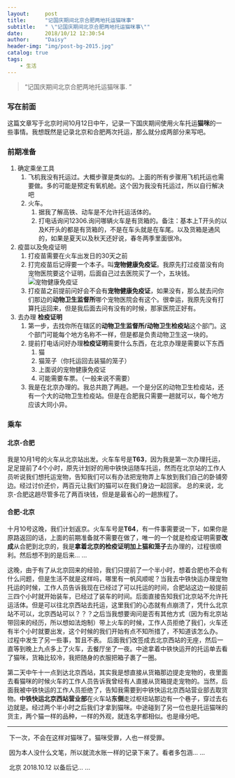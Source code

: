 ```yaml
---
layout:     post
title:      "记国庆期间北京合肥两地托运猫咪事"
subtitle:   " \"记国庆期间北京合肥两地托运猫咪事\""
date:       2018/10/12 12:30:54 
author:     "Daisy"
header-img: "img/post-bg-2015.jpg"
catalog: true
tags:
    - 生活
---
```


> “记国庆期间北京合肥两地托运猫咪事. ”

### 写在前面

这篇文章写于北京时间10月12日中午，记录一下国庆期间使用火车托运**猫咪**的一些事情。我想既然是记录北京和合肥两次托运，那么就分成两部分来写吧。

### 前期准备

1. 确定乘坐工具
   1. 飞机我没有托运过。大概步骤是类似的。上面的所有步骤用飞机托运也需要做。多的可能是预定有氧机舱。这个因为我没有托运过，所以自行解决吧
   2. 火车。
      1. 据我了解高铁、动车是不允许托运活体的。
      2. 打电话询问12306.询问哪辆火车是有货箱的。备注：基本上T开头的以及K开头的都是有货箱的，不是在车头就是在车尾。以及货箱是通风的，如果是夏天以及秋天还好说，春冬两季里面很冷。
2. 疫苗以及免疫证明
   1. 打疫苗需要在火车出发日的30天之前
   2. 打完疫苗后记得要一个本子。叫**宠物健康免疫证**。我原先打过疫苗没有向宠物医院要这个证明，后面自己过去医院买了一个，五块钱。![宠物健康免疫证](http://blog.zh-lc.cn/img/pet_health_card.jpeg)
   3. 打疫苗之前提前问好会不会有**宠物健康免疫证**，如果没有，那么就去问你们那边的**动物卫生监督所**哪个宠物医院会有这个。很幸运，我原先没有打算托运回来，但是我后面去问有没有的时候，那家医院正好有。
3. 去办理 **检疫证明**
   1. 第一步，去找你所在辖区的**动物卫生监督所/动物卫生检疫站**这个部门。这个部门可能每个地方名称不一样，但是都是负责动物卫生这一块的。
   2. 提前打电话问好办理**检疫证明**需要什么东西，在北京办理是需要以下东西
      1. 猫
      2. 猫笼子（你托运回去装猫的笼子）
      3. 上面说的宠物健康免疫证
      4. 可能需要车票。（一般来说不需要）
   3. 我是在北京办理的。我总共跑了两趟。一个是分区的动物卫生检疫站，还有一个大的动物卫生检疫站。但是在合肥我只需要一趟就可以，每个地方应该大同小异。

### 乘车

#### 北京-合肥

​	我是10月1号的火车从北京站出发。火车车号是**T63**，因为我是第一次办理托运，足足提前了4个小时，原先计划好的用中铁快运随车托运，然而在北京站的工作人员听说我们想托运宠物，告知我们可以有办法把宠物弄上车放到我们自己的卧铺旁边。经过讨价还价，两百元让我们的猫可以在我们身边一起回家。 总的来说，北京-合肥这趟尽管多花了两百块钱，但是是最省心的一趟旅程了。



#### 合肥-北京

​	十月10号这晚，我们计划返京。火车车号是**T64**，有一件事需要说一下，如果你是原路返回的话，上面的前期准备就不需要在做了，唯一的一个就是检疫证明需要**改成**从合肥到北京的，我是**拿着北京的检疫证明加上猫和笼子**去办理的，过程很顺利。然后想不到的是后来... ...

​	这晚，由于有了从北京回来的经验，我们只提前了一个半小时，想着合肥也不会有什么问题，但是生活不就是这样吗，哪里有一帆风顺呢？当我去中铁快运办理宠物托运的时候，工作人员告诉我现在已经过了可以托运的时间，合肥站这边一般提前三四个小时就开始装车，已经过了装车的时间。后面直接告知我们北京站不允许托运活体。但是可以往北京西站去托运，这里我们的心态就有点崩溃了，凭什么北京站不可以，北京西站可以？？？之后当我想要询问是否有其他方式（因为有北京站带回来的经历，所以想如法炮制）带上火车的时候，工作人员拒绝了我们，火车还有半个小时就要出发，这个时候的我们开始有点不知所措了，不知道该怎么办。 过程中发生了另一些事，暂且不表。 后面我们改签成去北京西站的无座，然后一直等到晚上九点多上了火车，去餐厅坐了一夜。中途拿着中铁快运开的托运单去看了猫咪，货箱比较冷，我把随身的衣服把箱子裹了一圈。

​	第二天中午十一点到达北京西站，其实我是想直接从货箱那边提走宠物的，夜里面去看猫咪的时候火车的工作人员告诉我曾经有人直接从货箱提走宠物的。当然，后面我被中铁快运的工作人员拒绝了，告知我需要到中铁快运北京西站营业部去取货物。**中铁快运北京西站营业部**在火车站**东侧**走过枢纽站那边有一个巷子，穿过去右边就是。经过两个半小时之后我们才拿到猫咪。中途碰到了另一位也是托运猫咪的货主，两个猫一样的品种，一样的外观，就连名字都相似。也是缘分吧。



------



​	下一次，不会在这样对猫咪了。猫咪受罪，人也一样受罪。

​	因为本人没什么文笔，所以就流水账一样的记录下来了。看者多包涵... ...

​	北京 2018.10.12  以备后记... ...	
